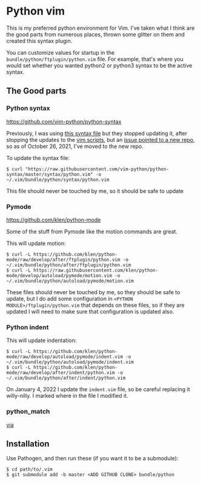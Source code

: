 # Python vim

This is my preferred python environment for Vim. I've taken what I think are the good parts from numerous places, thrown some glitter on them and created this syntax plugin.

You can customize values for startup in the `bundle/python/ftplugin/python.vim` file. For example, that's where you would set whether you wanted python2 or python3 syntax to be the active syntax.


## The Good parts

### Python syntax

https://github.com/vim-python/python-syntax


Previously, I was using [this syntax file](https://github.com/hdima/python-syntax) but they stopped updating it, after stopping the updates to the [vim scripts](http://www.vim.org/scripts/script.php?script_id=790), but an [issue pointed to a new repo](https://github.com/hdima/python-syntax/issues/62), so as of October 26, 2021, I've moved to the new repo.

To update the syntax file:

    $ curl "https://raw.githubusercontent.com/vim-python/python-syntax/master/syntax/python.vim" -o ~/.vim/bundle/python/syntax/python.vim

This file should never be touched by me, so it should be safe to update


### Pymode

https://github.com/klen/python-mode

Some of the stuff from Pymode like the motion commands are great.

This will update motion:

    $ curl -L https://github.com/klen/python-mode/raw/develop/after/ftplugin/python.vim -o ~/.vim/bundle/python/after/ftplugin/python.vim
    $ curl -L https://raw.githubusercontent.com/klen/python-mode/develop/autoload/pymode/motion.vim -o ~/.vim/bundle/python/autoload/pymode/motion.vim

These files should never be touched by me, so they should be safe to update, but I do add some configuration in `<PYTHON MODULE>/ftplugin/python.vim` that depends on these files, so if they are updated I will need to make sure that configuration is updated also.


### Python indent

This will update indentation:

    $ curl -L https://github.com/klen/python-mode/raw/develop/autoload/pymode/indent.vim -o ~/.vim/bundle/python/autoload/pymode/indent.vim
    $ curl -L https://github.com/klen/python-mode/raw/develop/after/indent/python.vim -o ~/.vim/bundle/python/after/indent/python.vim

On January 4, 2022 I update the `indent.vim` file, so be careful replacing it willy-nilly. I marked where in the file I modified it.


### python_match

[via](https://vim.sourceforge.io/scripts/script.php?script_id=386)


## Installation

Use Pathogen, and then run these (if you want it to be a submodule):

    $ cd path/to/.vim
    $ git submodule add -b master <ADD GITHUB CLONE> bundle/python

